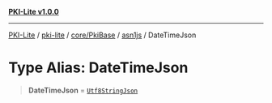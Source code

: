 [**PKI-Lite v1.0.0**](../../../../../../README.md)

---

[PKI-Lite](../../../../../../README.md) / [pki-lite](../../../../../README.md) / [core/PkiBase](../../../README.md) / [asn1js](../README.md) / DateTimeJson

# Type Alias: DateTimeJson

> **DateTimeJson** = [`Utf8StringJson`](Utf8StringJson.md)
